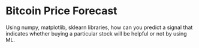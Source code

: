 # Bitcoin Price Forecast
 Using numpy, matplotlib, sklearn libraries, how can you predict a signal that indicates whether buying a particular stock will be helpful or not by using ML.
